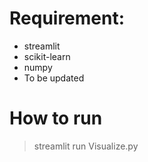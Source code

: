 # Requirement:
- streamlit
- scikit-learn
- numpy
- To be updated

# How to run
> streamlit run Visualize.py 
